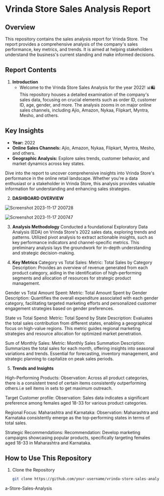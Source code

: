 # Vrinda Store Sales Analysis Report

## Overview

This repository contains the sales analysis report for Vrinda Store. The report provides a comprehensive analysis of the company's sales performance, key metrics, and trends. It is aimed at helping stakeholders understand the business's current standing and make informed decisions.

## Report Contents

1. **Introduction**
   - Welcome to the Vrinda Store Sales Analysis for the year 2022! 📊🛍️ This repository houses a detailed examination of the company's sales data, focusing on crucial elements such as order ID, customer ID, age, gender, and more. The analysis zooms in on major online sales channels, including Ajio, Amazon, Nykaa, Flipkart, Myntra, Mesho, and others.

## Key Insights
- **Year:** 2022
- **Online Sales Channels:** Ajio, Amazon, Nykaa, Flipkart, Myntra, Mesho, and others.
- **Geographic Analysis:** Explore sales trends, customer behavior, and market dynamics across key states.

Dive into the report to uncover comprehensive insights into Vrinda Store's performance in the online retail landscape. Whether you're a data enthusiast or a stakeholder in Vrinda Store, this analysis provides valuable information for understanding and enhancing sales strategies.

2. **DASHBOARD OVERVIEW**

![Screenshot 2023-11-17 200728](https://github.com/SINU1998/Vrinda-Store-Sales-Analysis/assets/141640546/8840adf2-e929-4a66-9a31-f7841a096623)



![Screenshot 2023-11-17 200747](https://github.com/SINU1998/Vrinda-Store-Sales-Analysis/assets/141640546/e80cd4e2-f37f-46d1-87ac-645e819478a9)

3. **Analysis Methodology**
Conducted a foundational Exploratory Data Analysis (EDA) on Vrinda Store's 2022 sales data, exploring trends and patterns. Utilized pivot analysis to extract actionable insights, such as key performance indicators and channel-specific metrics. This preliminary analysis lays the
groundwork for in-depth understanding and strategic decision-making.

4. **Key Metrics**
Category vs Total Sales:
Metric: Total Sales by Category
Description: Provides an overview of revenue generated from each product category, aiding in the identification of high-performing segments and allocation of resources for strategic product management.

Gender vs Total Amount Spent:
Metric: Total Amount Spent by Gender
Description: Quantifies the overall expenditure associated with each gender category, facilitating targeted marketing efforts and personalized customer engagement strategies based on gender preferences.

State vs Total Spend:
Metric: Total Spend by State
Description: Evaluates the total sales contribution from different states, enabling a geographical focus on high-value regions. This metric guides regional marketing strategies and resource allocation for optimized market penetration.

Sum of Monthly Sales:
Metric: Monthly Sales Summation
Description: Summarizes the total sales for each month, offering insights into seasonal variations and trends. Essential for forecasting, inventory management, and strategic planning to capitalize on peak sales periods.

5. **Trends and Insights**

High-Performing Products:
Observation: Across all product categories, there is a consistent trend of certain items consistently outperforming others.i.e sell items in sets to get maximum outreach.

Target Customer profile:
Observation: Sales data indicates a significant preference among females aged 18-33 for various product categories.

Regional Focus: Maharashtra and Karnataka:
Observation: Maharashtra and Karnataka consistently emerge as the top-performing states in terms of total sales.

Strategic Recommendations:
Recommendation: Develop marketing campaigns showcasing popular products, specifically targeting females aged 18-33 in Maharashtra and Karnataka.


## How to Use This Repository

1. Clone the Repository
   ```bash
   git clone https://github.com/your-username/vrinda-store-sales-analysis.git
a-Store-Sales-Analysis
